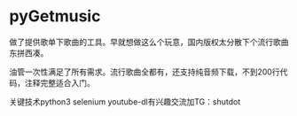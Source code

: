 # pyGetmusic

做了提供歌单下歌曲的工具。早就想做这么个玩意，国内版权太分散下个流行歌曲东拼西凑。

油管一次性满足了所有需求。流行歌曲全都有，还支持纯音频下载，不到200行代码，注释完整适合入门。

关键技术python3 selenium youtube-dl有兴趣交流加TG：shutdot
